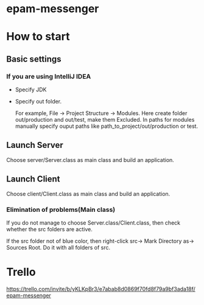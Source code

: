 # epam-messenger
# How to start
## Basic settings
### If you are using IntelliJ IDEA
- Specify JDK

- Specify out folder.

    For example, File -> Project Structure -> Modules. Here create folder out/production and out/test, make them Excluded. 
    In paths for modules manually specify ouput paths like path_to_project/out/production or test.
## Launch Server
Choose server/Server.class as main class and build an application.
## Launch Client
Choose client/Client.class as main class and build an application.

### Elimination of problems(Main class)
   If you do not manage to choose Server.class/Client.class, then check whether the src folders are active.
   
   If the src folder not of blue color, then right-click src-> Mark Directory as-> Sources Root. Do it with all folders of src.

# Trello
https://trello.com/invite/b/yKLKpBr3/e7abab8d0869f70fd8f79a9bf3ada18f/epam-messenger
